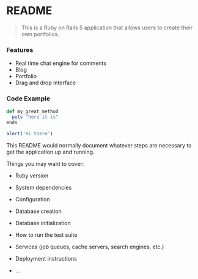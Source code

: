 # README

> This is a Ruby on Rails 5 application that allows users to create their own portfolios.

### Features

- Real time chat engine for comments
- Blog 
- Portfolio
- Drag and drop interface

### Code Example

```ruby
def my_great_method
  puts "here it is"
ends
```

```javascript
alert('Hi there')
```

This README would normally document whatever steps are necessary to get the
application up and running.

Things you may want to cover:

* Ruby version

* System dependencies

* Configuration

* Database creation

* Database initialization

* How to run the test suite

* Services (job queues, cache servers, search engines, etc.)

* Deployment instructions

* ...
